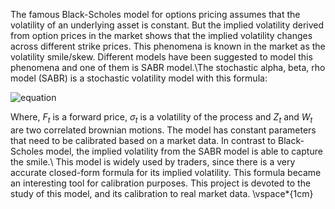 The famous Black-Scholes model for options pricing assumes that the  volatility of an underlying asset is constant. But the implied volatility derived from  option prices in the market shows that the implied volatility changes across different strike prices. This phenomena is known in the market as the volatility smile/skew.
Different models have been suggested to model this phenomena and one of them is SABR model.\\The stochastic alpha, beta, rho model (SABR) is a stochastic volatility model with this formula:

![equation](https://latex.codecogs.com/svg.image?\large&space;\\&space;dF_{t}&space;=&space;(F_{t})^\beta&space;\&space;\sigma_{t}&space;\&space;\mathrm&space;dW_{t}\\d\sigma_{t}&space;=&space;\alpha&space;\&space;\sigma_{t}&space;\&space;\mathrm&space;dZ_{t}\\E[\mathrm&space;dZ_{t}&space;\&space;\mathrm&space;dW_{t}&space;]&space;=&space;\rho&space;\&space;\mathrm&space;dt&space;)

Where, $F_{t}$ is a forward price, $\sigma_{t}$ is a volatility of the process and $Z_{t}$ and $W_{t}$ are two correlated brownian motions.
The model has constant parameters  that need to be calibrated based on a market data. 
In contrast to Black-Scholes model, the implied volatility from the SABR model is able to capture the smile.\\
 This model is widely used by traders, since there is a very accurate closed-form formula for its implied volatility. This formula  became an
interesting tool for calibration purposes.
This project is devoted to the study of this model, and its calibration to real market data.
\vspace*{1cm}
